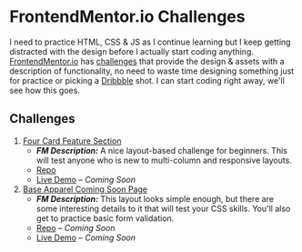 # FrontendMentor.io Challenges

I need to practice HTML, CSS & JS as I continue learning but I keep getting distracted with the design before I actually start coding anything. [FrontendMentor.io](https://www.frontendmentor.io/) has [challenges](https://www.frontendmentor.io/challenges) that provide the design & assets with a description of functionality, no need to waste time designing something just for practice or picking a [Dribbble](https://dribbble.com/) shot. I can start coding right away, we'll see how this goes.

## Challenges

1. [Four Card Feature Section](https://www.frontendmentor.io/challenges/four-card-feature-section-weK1eFYK)
    - ***FM Description:*** A nice layout-based challenge for beginners. This will test anyone who is new to multi-column and responsive layouts.
    - [Repo](https://github.com/ximenavf92/frontend-mentor-challenges/four-card-feature/)
    - [Live Demo](#) – *Coming Soon*
1. [Base Apparel Coming Soon Page](https://www.frontendmentor.io/challenges/base-apparel-coming-soon-page-5d46b47f8db8a7063f9331a0)
    - ***FM Description:*** This layout looks simple enough, but there are some interesting details to it that will test your CSS skills. You'll also get to practice basic form validation.
    - [Repo](#) – *Coming Soon*
    - [Live Demo](#) – *Coming Soon*